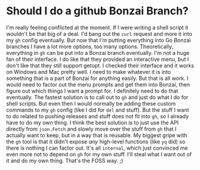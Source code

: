 # Should I do a github Bonzai Branch?

I'm really feeling conflicted at the moment. If I were writing a shell
script it wouldn't be that big of a deal. I'd bang out the `curl`
request and more it into my `gh` config eventually. But now that I'm
putting everything into Go Bonzai branches I have a lot more options,
too many options. Theoretically, everything in `gh` can be put into a
Bonzai branch eventually. I'm not a huge fan of their interface. I do
like that they provided an interactive menu, but I don't like that they
still support getopt. I checked their interface and it works on Windows
and Mac pretty well. I need to make whatever it is into something that
is a part of Bonzai for anything easily. But that is all work. I would
need to factor out the menu prompts and get them into Bonzai, then
figure out which things I want a prompt for. I definitely need to do
that eventually. The fastest solution is to call out to `gh` and just do
what I do for shell scripts. But even then I would normally be adding
these custom commands to my `gh` config (like I did for `del` and
stuff). But the stuff I want to do related to pushing releases and stuff
does not fit into `gh`, so I already have to do my own thing. I think
the best solution is to just use the API directly from `json.Fetch` and
slowly move over the stuff from `gh` that I actually want to keep, but
in a way that is reusable. My biggest gripe with the `gh` tool is that
it didn't expose *any* high-level functions (like `yq` did) so there is
nothing I can factor out. It's all `internal`, which just convinced me
even more not to depend on `gh` for my own stuff. I'll steal what I want
out of it and do my own thing. That's the FOSS way. ;)
